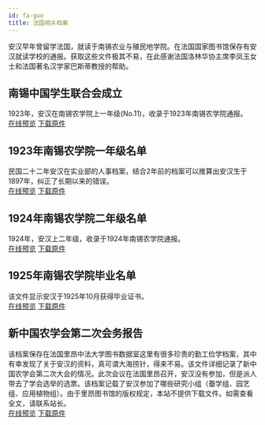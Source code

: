 ```yaml
---
id: fa-guo
title: 法国相关档案
---
```

安汉早年曾留学法国，就读于南锡农业与殖民地学院。在法国国家图书馆保存有安汉就读学校的通报。获取这些文件极其不易，在此感谢法国洛林华协主席李凤玉女士和法国著名汉学家巴斯蒂教授的帮助。

## 南锡中国学生联合会成立

1923年，安汉在南锡农学院上一年级(No.11)，收录于1923年南锡农学院通报。
<br/>
<a href='http://p6dzsyolx.bkt.clouddn.com/YiNianJi.jpg' target='_blank'>在线预览</a>
<a href='#' target='_blank'>下载原件</a>

## 1923年南锡农学院一年级名单

民国二十二年安汉在实业部的人事档案，结合2年前的档案可以推算出安汉生于1897年，纠正了长期以来的错误。
<br/>
<a href='http://p6dzsyolx.bkt.clouddn.com/RenShiDangAn-2.jpg' target='_blank'>在线预览</a>
<a href='#' target='_blank'>下载原件</a>

## 1924年南锡农学院二年级名单

1924年，安汉上二年级，收录于1924年南锡农学院通报。
<br/>
<a href='http://p6dzsyolx.bkt.clouddn.com/ErNianJi.jpg' target='_blank'>在线预览</a>
<a href='#' target='_blank'>下载原件</a>

## 1925年南锡农学院毕业名单

该文件显示安汉于1925年10月获得毕业证书。
<br/>
<a href='http://p6dzsyolx.bkt.clouddn.com/BiYe.jpg' target='_blank'>在线预览</a>
<a href='#' target='_blank'>下载原件</a>

## 新中国农学会第二次会务报告
该档案保存在法国里昂中法大学图书数据室这里有很多珍贵的勤工俭学档案，其中有幸发现了关于安汉的资料，真可谓大海捞针，得来不易。该文件详细记录了新中国农学会第二次大会的情况。此次会议在法国里昂召开，安汉没有参加，但是派人带去了学会选举的选票。该档案记载了安汉参加了哪些研究小组（蚕学组、园艺组、应用植物组）。由于里昂图书馆的版权规定，本站不提供下载文件。如需查看全文，请联系站长。
<br/>
<a href='http://p6dzsyolx.bkt.clouddn.com/NongXueHui.jpg' target='_blank'>在线预览</a>
<a href='#' target='_blank'>下载原件</a>